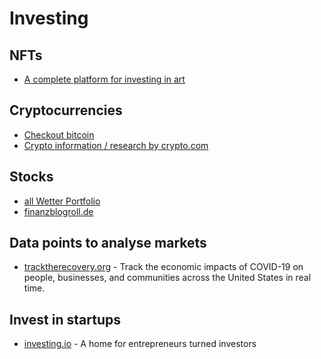 # Investing

## NFTs
- [A complete platform for investing in art](https://www.masterworks.io/about/how-it-works)

## Cryptocurrencies
- [Checkout bitcoin](../bitcoin/README.md)
- [Crypto information / research by crypto.com](https://crypto.com/en/research/article.html?category=survey&page=quiz_15)

## Stocks
- [all Wetter Portfolio](https://twitter.com/julianhosp/status/1240818374755536899)
- [finanzblogroll.de](https://finanzblogroll.de/)

## Data points to analyse markets
- [tracktherecovery.org](https://tracktherecovery.org/) - Track the economic impacts of COVID-19 on people, businesses, and communities across the United States in real time.

## Invest in startups
- [investing.io](https://investing.io) - A home for entrepreneurs turned investors
